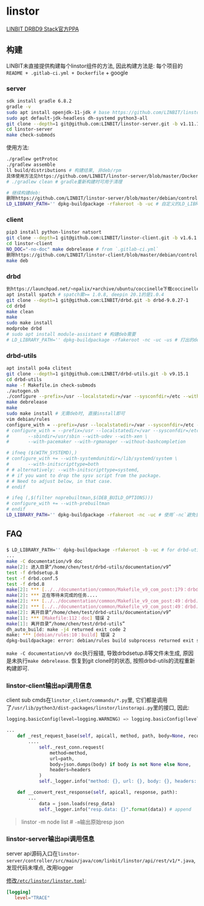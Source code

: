# linstor

[LINBIT DRBD9 Stack官方PPA](https://launchpad.net/~linbit/+archive/ubuntu/linbit-drbd9-stack)

## 构建
LINBIT未直接提供构建每个linstor组件的方法, 因此构建方法是: 每个项目的`README + .gitlab-ci.yml + Dockerfile` + google

### server

```bash
sdk install gradle 6.8.2
gradle -v
sudo apt install openjdk-11-jdk # base https://github.com/LINBIT/linstor-server/blob/master/build.gradle的sourceCompatibility, 推荐用openjdk-8-jdk, 我这是因为当前已安装openjdk-11-jdk
sudo apt default-jdk-headless dh-systemd python3-all
git clone --depth=1 git@github.com:LINBIT/linstor-server.git -b v1.11.1 # 必须使用git repo否则gradlew会报错
cd linstor-server
make check-submods
```

使用方法:
```bash
./gradlew getProtoc
./gradlew assemble
ll build/distributions # 构建结果, 非deb/rpm
具体使用方法见https://github.com/LINBIT/linstor-server/blob/master/Dockerfile.test-controller
# ./gradlew clean # gradle重新构建时可用于清理

# 继续构建deb:
删除https://github.com/LINBIT/linstor-server/blob/master/debian/control中gradle的限制 # 上面已安装gradle
LD_LIBRARY_PATH='' dpkg-buildpackage -rfakeroot -b -uc # 自定义的LD_LIBRARY_PATH可能影响dpkg-buildpackage的构建
```

### client
```bash
pip3 install python-linstor natsort
git clone --depth=1 git@github.com:LINBIT/linstor-client.git -b v1.6.1
cd linstor-client
NO_DOC="-no-doc" make debrelease # from `.gitlab-ci.yml`
删除https://github.com/LINBIT/linstor-client/blob/master/debian/control中的python-linstor, python3-natsort依赖
make deb
```

### drbd
```bash
到https://launchpad.net/~npalix/+archive/ubuntu/coccinelle下载coccinelle
apt install spatch # spatch需>= 1.0.8, deepin 20.1的是1.0.4
git clone --depth=1 git@github.com:LINBIT/drbd.git -b drbd-9.0.27-1
cd drbd
make clean
make
sudo make install
modprobe drbd
# sudo apt install module-assistant # 构建deb需要
# LD_LIBRARY_PATH='' dpkg-buildpackage -rfakeroot -nc -uc -us # 打出的deb内容不对
```

### drbd-utils
```bash
apt install po4a clitest
git clone --depth=1 git@github.com:LINBIT/drbd-utils.git -b v9.15.1
cd drbd-utils
make -f Makefile.in check-submods
./autogen.sh
./configure --prefix=/usr --localstatedir=/var --sysconfdir=/etc --without-83support --without-84support # 根据autogen.sh的输出选择合适的configure参数, 部分参数来自https://github.com/LINBIT/drbd-utils/blob/master/.gitlab-ci.yml
make debrelease
make
sudo make install # 无需deb时, 直接install即可
vim debian/rules
configure_with = --prefix=/usr --localstatedir=/var --sysconfdir=/etc --without-83support --without-84support # 注释文中configure_with操作, 并使用上面的参数替代
# configure_with = --prefix=/usr --localstatedir=/var --sysconfdir=/etc \
#       --sbindir=/usr/sbin --with-udev --with-xen \
#       --with-pacemaker --with-rgmanager --without-bashcompletion

# ifneq ($(WITH_SYSTEMD),)
# configure_with += --with-systemdunitdir=/lib/systemd/system \
#       --with-initscripttype=both
# # alternatively: --with-initscripttype=systemd,
# # if you want to drop the sysv script from the package. 
# # Need to adjust below, in that case.
# endif

# ifeq (,$(filter noprebuiltman,$(DEB_BUILD_OPTIONS)))
# configure_with += --with-prebuiltman
# endif
LD_LIBRARY_PATH='' dpkg-buildpackage -rfakeroot -nc -uc # 使用`-nc`避免重新构建
```

## FAQ
### 
```bash
$ LD_LIBRARY_PATH='' dpkg-buildpackage -rfakeroot -b -uc # for drbd-utils
...
make -C documentation/v9 doc
make[2]: 进入目录“/home/chen/test/drbd-utils/documentation/v9”
test -f drbdsetup.8
test -f drbd.conf.5
test -f drbd.8
make[2]: *** [../../documentation/common/Makefile_v9_com_post:179：drbdsetup.8] 错误 1
make[2]: *** 正在等待未完成的任务....
make[2]: *** [../../documentation/common/Makefile_v9_com_post:49：drbd.conf.5] 错误 1
make[2]: *** [../../documentation/common/Makefile_v9_com_post:49：drbd.8] 错误 1
make[2]: 离开目录“/home/chen/test/drbd-utils/documentation/v9”
make[1]: *** [Makefile:112：doc] 错误 2
make[1]: 离开目录“/home/chen/test/drbd-utils”
dh_auto_build: make -j4 returned exit code 2
make: *** [debian/rules:10：build] 错误 2
dpkg-buildpackage: error: debian/rules build subprocess returned exit status 2
```

`make -C documentation/v9 doc`执行报错, 导致drbdsetup.8等文件未生成, 原因是未执行`make debrelease`. 恢复到git clone时的状态, 按照drbd-utils的流程重新构建即可.

### linstor-client输出api调用信息
client sub cmds在`linstor_client/commands/*.py`里, 它们都是调用了`/usr/lib/python3/dist-packages/linstor/linstorapi.py`里的接口, 因此:
```python
logging.basicConfig(level=logging.WARNING) => logging.basicConfig(level=logging.DEBUG)

...
    def _rest_request_base(self, apicall, method, path, body=None, reconnect=True):
        ....
            self._rest_conn.request(
                method=method,
                url=path,
                body=json.dumps(body) if body is not None else None,
                headers=headers
            )
            self._logger.info("method: {}, url: {}, body: {}, headers: {}".format(method, path, body, headers)) # append

    def __convert_rest_response(self, apicall, response, path):
        ...
            data = json.loads(resp_data)
            self._logger.info("resp.data: {}".format(data)) # append
```

> linstor -m node list # `-m`输出原始resp json

### linstor-server输出api调用信息
server api源码入口在`linstor-server/controller/src/main/java/com/linbit/linstor/api/rest/v1/*.java`, 发现代码未埋点, 改用logger

[修改`/etc/linstor/linstor.toml`](https://github.com/LINBIT/linbit-documentation/blob/master/UG9/en/administration-linstor.adoc#logging):
```toml
[logging]
   level="TRACE"
```